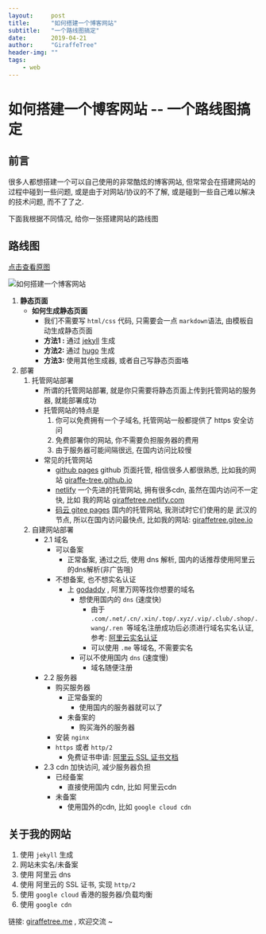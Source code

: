 ```yaml
---
layout:     post
title:      "如何搭建一个博客网站"
subtitle:   "一个路线图搞定"
date:       2019-04-21
author:     "GiraffeTree"
header-img: ""
tags:
    - web
---
```



# 如何搭建一个博客网站 -- 一个路线图搞定

## 前言

很多人都想搭建一个可以自己使用的非常酷炫的博客网站, 但常常会在搭建网站的过程中碰到一些问题, 或是由于对网站/协议的不了解, 或是碰到一些自己难以解决的技术问题, 而不了了之. 

下面我根据不同情况, 给你一张搭建网站的路线图

## 路线图

[点击查看原图](https://open-chen.oss-cn-hangzhou.aliyuncs.com/open/img/2019/April/%E5%A6%82%E4%BD%95%E6%90%AD%E5%BB%BA%E4%B8%80%E4%B8%AA%E5%8D%9A%E5%AE%A2%E7%BD%91%E7%AB%99.png)

![如何搭建一个博客网站](https://open-chen.oss-cn-hangzhou.aliyuncs.com/open/img/2019/April/%E5%A6%82%E4%BD%95%E6%90%AD%E5%BB%BA%E4%B8%80%E4%B8%AA%E5%8D%9A%E5%AE%A2%E7%BD%91%E7%AB%99.png)

1. **静态页面**
   - **如何生成静态页面**
     - 我们不需要写 `html/css` 代码, 只需要会一点 `markdown`语法, 由模板自动生成静态页面
     - **方法1 :** 通过 [jekyll](https://github.com/jekyll/jekyll)  生成
     - **方法2:**  通过 [hugo](https://github.com/gohugoio/hugo)  生成
     - **方法3:**  使用其他生成器, 或者自己写静态页面咯
2. 部署
   1. 托管网站部署
      - 所谓的托管网站部署, 就是你只需要将静态页面上传到托管网站的服务器, 就能部署成功
      - 托管网站的特点是
        1.  你可以免费拥有一个子域名, 托管网站一般都提供了 https 安全访问
        2.  免费部署你的网站, 你不需要负担服务器的费用
        3.  由于服务器可能间隔很远, 在国内访问比较慢
      - 常见的托管网站
        - [github pages](https://pages.github.com/)  github 页面托管, 相信很多人都很熟悉, 比如我的网站 [giraffe-tree.github.io](https://giraffe-tree.github.io/)
        - [netlify](https://netlify.com/) 一个先进的托管网站, 拥有很多cdn, 虽然在国内访问不一定快, 比如 我的网站 [giraffetree.netlify.com](https://giraffetree.netlify.com/)
        - [码云 gitee pages](http://git.mydoc.io/?t=154714#text_154714) 国内的托管网站, 我测试时它们使用的是 武汉的节点, 所以在国内访问最快点, 比如我的网站: [giraffetree.gitee.io](https://giraffetree.gitee.io/)
   2. 自建网站部署
      - 2.1 域名
        - 可以备案
          - 正常备案, 通过之后, 使用 dns 解析, 国内的话推荐使用阿里云的dns解析(非广告哦)
        - 不想备案, 也不想实名认证
          - 上 [godaddy](https://godaddy.com) , 阿里万网等找你想要的域名
            - 想使用国内的 `dns` (速度快)
              - 由于 `.com/.net/.cn/.xin/.top/.xyz/.vip/.club/.shop/.wang/.ren `等域名注册成功后必须进行域名实名认证, 参考: [阿里云实名认证](https://help.aliyun.com/knowledge_detail/41880.html)
              - 可以使用 `.me` 等域名, 不需要实名
            - 可以不使用国内 `dns` (速度慢)
              - 域名随便注册
      - 2.2 服务器
        - 购买服务器
          - 正常备案的
            - 使用国内的服务器就可以了
          - 未备案的
            - 购买海外的服务器
        - 安装 `nginx`
        - `https` 或者 `http/2`
          - 免费证书申请: [阿里云 SSL 证书文档](https://help.aliyun.com/document_detail/28535.html)
      - 2.3 cdn 加快访问, 减少服务器负担
        - 已经备案
          - 直接使用国内 cdn, 比如 阿里云cdn
        - 未备案
          - 使用国外的cdn, 比如 `google cloud cdn`

## 关于我的网站

1. 使用 `jekyll` 生成
2. 网站未实名/未备案
3. 使用 阿里云 dns
4. 使用 阿里云的 SSL 证书, 实现 `http/2`
5. 使用 `google cloud` 香港的服务器/负载均衡
6. 使用 `google cdn` 

链接: [giraffetree.me](https://giraffetree.me) , 欢迎交流 ~









